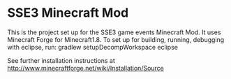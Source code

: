 SSE3 Minecraft Mod
==================

This is the project set up for the SSE3 game events Minecraft Mod.
It uses Minecraft Forge for Minecraft1.8.
To set up for building, running, debugging with eclipse, run:
 gradlew setupDecompWorkspace eclipse

See further installation instructions at http://www.minecraftforge.net/wiki/Installation/Source